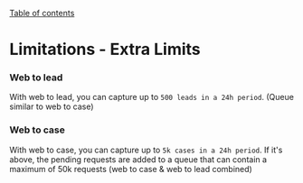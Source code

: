 [Table of contents](../Documentation.md)
# Limitations - Extra Limits


### Web to lead 
With web to lead, you can capture up to `500 leads in a 24h period`. (Queue similar to web to case)

### Web to case

With web to case, you can capture up to `5k cases in a 24h period`. If it's above, the pending requests are added to a queue that can contain a maximum of 50k requests (web to case & web to lead combined)